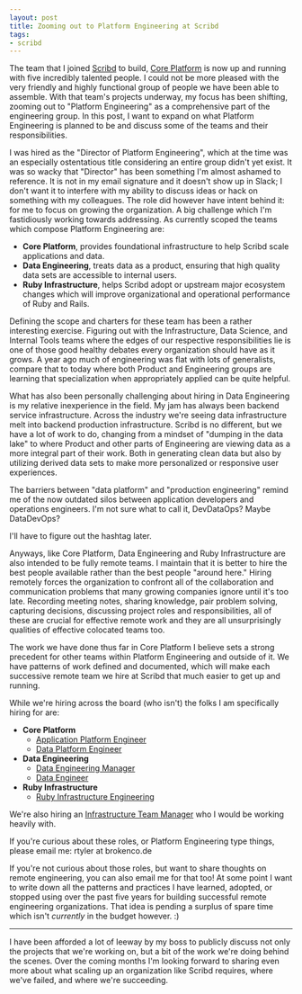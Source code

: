 ```yaml
---
layout: post
title: Zooming out to Platform Engineering at Scribd
tags:
- scribd
---
```


The team that I joined [Scribd](https://scribd.com) to build, [Core
Platform](/2019/03/28/scribd-core-platform.html) is now up and running with
five incredibly talented people. I could not be more pleased with the very
friendly and highly functional group of people we have been able to assemble.
With that team's projects underway, my focus has been shifting, zooming out
to "Platform Engineering" as a comprehensive part of the engineering
group. In this post, I want to expand on what Platform Engineering is planned
to be and discuss some of the teams and their responsibilities.

I was hired as the "Director of Platform Engineering", which at the time was an
especially ostentatious title considering an entire group didn't yet exist. It
was so wacky that "Director" has been something I'm almost ashamed to
reference. It is not in my email signature and it doesn't show up in Slack; I
don't want it to interfere with my ability to discuss ideas or hack on
something with my colleagues. The role did however have intent behind it: for
me to focus on growing the organization. A big challenge which I'm fastidiously
working towards addressing. As currently scoped the teams which compose
Platform Engineering are:

* **Core Platform**, provides foundational infrastructure to help Scribd scale
  applications and data.
* **Data Engineering**, treats data as a product, ensuring that high quality
  data sets are accessible to internal users.
* **Ruby Infrastructure**, helps Scribd adopt or upstream major ecosystem changes
  which will improve organizational and operational performance of Ruby and
  Rails.

Defining the scope and charters for these team has been a rather interesting
exercise. Figuring out with the Infrastructure, Data Science, and Internal
Tools teams where the edges of our respective responsibilities lie is one of
those good healthy debates every organization should have as it grows. A year
ago much of engineering was flat with lots of generalists, compare that to
today where both Product and Engineering groups are learning that
specialization when appropriately applied can be quite helpful.

What has also been personally challenging about hiring in Data Engineering is
my relative inexperience in the field. My jam has always been backend service
infrastructure. Across the industry we're seeing data infrastructure melt
into backend production infrastructure. Scribd is no different, but we have a
lot of work to do, changing from a mindset of "dumping in the data lake" to
where Product and other parts of Engineering are viewing data as a more
integral part of their work. Both in generating clean data but also by
utilizing derived data sets to make more personalized or responsive user
experiences.

The barriers between "data platform" and "production engineering" remind me of
the now outdated silos between application developers and operations engineers.
I'm not sure what to call it, DevDataOps? Maybe DataDevOps?

I'll have to figure out the hashtag later.

Anyways, like Core Platform, Data Engineering and Ruby Infrastructure are also
intended to be fully remote teams. I maintain that it is better to hire the
best people available rather than the best people "around here." Hiring
remotely forces the organization to confront all of the collaboration and
communication problems that many growing companies ignore until it's too late.
Recording meeting notes, sharing knowledge, pair problem solving, capturing
decisions, discussing project roles and responsibilities, all of these are crucial for
effective remote work and they are all unsurprisingly qualities of effective
colocated teams too.

The work we have done thus far in Core Platform I believe sets a strong
precedent for other teams within Platform Engineering and outside of it. We
have patterns of work defined and documented, which will make each successive
remote team we hire at Scribd that much easier to get up and running.


While we're hiring across the board (who isn't) the folks I am specifically
hiring for are:

* **Core Platform**
  * [Application Platform
Engineer](https://jobs.lever.co/scribd/78b89735-e4f7-4f44-985e-e028bfca5698)
  * [Data Platform
Engineer](https://jobs.lever.co/scribd/ee84d062-19e8-47aa-9403-1935daae70ff)
* **Data Engineering**
  * [Data Engineering
Manager](https://jobs.lever.co/scribd/7a9e16c6-9cb3-48a0-bf82-2e405a596fcd)
  * [Data
Engineer](https://jobs.lever.co/scribd/46a9ef46-d214-483d-be09-f811c8b19127)
* **Ruby Infrastructure**
  * [Ruby Infrastructure
Engineering](https://jobs.lever.co/scribd/6fff482b-6363-4525-b6b0-6131d6994eef)


We're also hiring an [Infrastructure Team
Manager](https://jobs.lever.co/scribd/d5aa5ade-e520-4c63-947c-d48bee5e748d)
who I would be working heavily with.


If you're curious about these roles, or Platform Engineering type things,
please email me: rtyler at brokenco.de

If you're not curious about those roles, but want to share thoughts on remote
engineering, you can also email me for that too! At some  point I want to
write down all the patterns and practices I have learned, adopted, or stopped
using over the past five years for building successful remote engineering
organizations. That idea is pending a surplus of spare time which isn't _currently_
in the budget however. :)

---

I have been afforded a lot of leeway by my boss to publicly discuss not only
the projects that we're working on, but a bit of the work we're doing behind
the scenes. Over the coming months I'm looking forward to sharing even more
about what scaling up an organization like Scribd requires, where we've failed,
and where we're succeeding.
